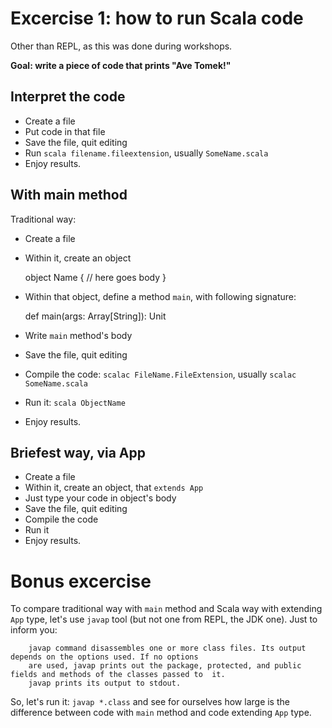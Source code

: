 # Excercise 1: how to run Scala code

Other than REPL, as this was done during workshops.

**Goal: write a piece of code that prints "Ave Tomek!"**

## Interpret the code

* Create a file
* Put code in that file
* Save the file, quit editing
* Run `scala filename.fileextension`, usually `SomeName.scala`
* Enjoy results.

## With main method

Traditional way:

* Create a file
* Within it, create an object

    object Name {
      // here goes body
    }

* Within that object, define a method `main`, with following signature:

    def main(args: Array[String]): Unit

* Write `main` method's body
* Save the file, quit editing
* Compile the code: `scalac FileName.FileExtension`, usually `scalac SomeName.scala`
* Run it: `scala ObjectName`
* Enjoy results.

## Briefest way, via App

* Create a file
* Within it, create an object, that `extends App`
* Just type your code in object's body
* Save the file, quit editing
* Compile the code
* Run it
* Enjoy results.


# Bonus excercise
To compare traditional way with `main` method and Scala way with extending `App` type, let's use `javap` tool (but not one from REPL, the JDK one).
Just to inform you: 

```
    javap command disassembles one or more class files. Its output depends on the options used. If no options
    are used, javap prints out the package, protected, and public fields and methods of the classes passed to  it.
    javap prints its output to stdout.
```

So, let's run it: `javap *.class` and see for ourselves how large is the difference between code with `main` method and code extending `App` type.

